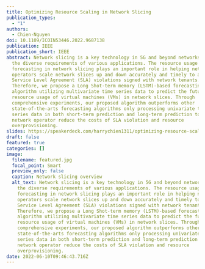 ```yaml
---
title: Optimizing Resource Scaling in Network Slicing
publication_types:
  - "1"
authors:
  - Chien-Nguyen
doi: 10.1109/ICOIN53446.2022.9687138
publication: IEEE
publication_short: IEEE
abstract: Network slicing is a key technology in 5G and beyond networks to meet
  the diverse requirements of various applications. The resource usage
  forecasting in network slicing plays an important role in helping network
  operators scale network slices up and down accurately and timely to avoid
  Service Level Agreement (SLA) violations signed with network tenants.
  Therefore, we propose a Long Shot-term memory (LSTM)-based forecasting
  algorithm utilizing multivariate time series data to predict the future
  resource usage of virtual machines (VMs) in network slices. Through
  comprehensive experiments, our proposed algorithm outperforms other
  state-of-the-arts forecasting algorithms only processing univariate time
  series data in both short-term prediction and long-term prediction to help
  network operator reduce the costs of SLA violation and resource
  overprovisioning.
slides: https://speakerdeck.com/harrychien1311/optimizing-resource-scaling-in-network-slicing
draft: false
featured: true
categories: []
image:
  filename: featured.jpg
  focal_point: Smart
  preview_only: false
  caption: Network slicing overview
  alt_text: Network slicing is a key technology in 5G and beyond networks to meet
    the diverse requirements of various applications. The resource usage
    forecasting in network slicing plays an important role in helping network
    operators scale network slices up and down accurately and timely to avoid
    Service Level Agreement (SLA) violations signed with network tenants.
    Therefore, we propose a Long Shot-term memory (LSTM)-based forecasting
    algorithm utilizing multivariate time series data to predict the future
    resource usage of virtual machines (VMs) in network slices. Through
    comprehensive experiments, our proposed algorithm outperforms other
    state-of-the-arts forecasting algorithms only processing univariate time
    series data in both short-term prediction and long-term prediction to help
    network operator reduce the costs of SLA violation and resource
    overprovisioning.
date: 2022-06-10T09:46:43.716Z
---
```

